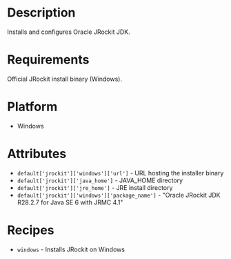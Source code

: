 # Description

Installs and configures Oracle JRockit JDK.

# Requirements

Official JRockit install binary (Windows).

# Platform

* Windows

# Attributes

* `default['jrockit']['windows']['url']` - URL hosting the installer binary
* `default['jrockit']['java_home']` - JAVA_HOME directory
* `default['jrockit']['jre_home']` - JRE install directory
* `default['jrockit']['windows']['package_name']` - "Oracle JRockit JDK R28.2.7 for Java SE 6 with JRMC 4.1"

# Recipes

* `windows` - Installs JRockit on Windows
